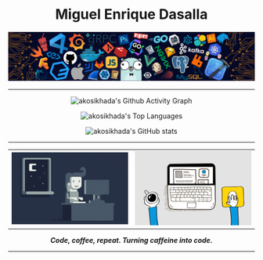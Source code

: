 <h1 align="center">Miguel Enrique Dasalla</h1>

<div align="center">
    <picture><img src="./images/programming-banner.png"></picture>
</div>

---

<div align="center">

![akosikhada's Github Activity Graph](https://github-readme-activity-graph.vercel.app/graph?username=akosikhada&theme=minimal&line=5D5D5D&point=000000&custom_title=Github/akosikhada/Contribution+Graph&radius=16&width=250)

![akosikhada's Top Languages](https://github-readme-stats-akosikhada.vercel.app/api/top-langs?username=akosikhada&theme=graywhite&hide_border=true&custom_title=Github/akosikhada/Top+Languages&border_radius=16&card_width=500)

![akosikhada's GitHub stats](https://github-readme-stats-akosikhada.vercel.app/api?username=akosikhada&show_icons=true&theme=graywhite&rank_icon=github&hide=stars,contribs&hide_border=true&include_all_commits=true&custom_title=Github/akosikhada/Stats&border_radius=16&card_width=500)

</div>

---

<div align="center">

<p align="center">
    <table>
        <tr>
            <td width="50%">
                <img src="./images/night-coding-gif.gif" width="250px"/>
            </td>
            <td width="50%">
                <img src="./images/code-coffee-repeat-gif.gif" width="250px"/>
            </td>
        </tr>
    </table>
</p>

**_*Code, coffee, repeat. Turning caffeine into code.*_**

</div>

---
